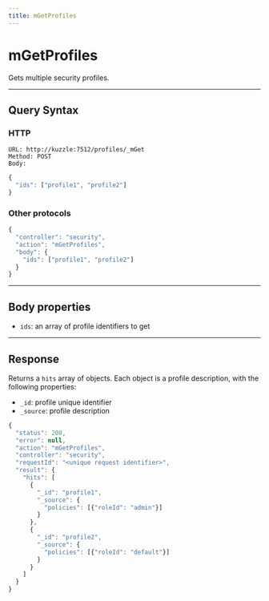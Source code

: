 ```yaml
---
title: mGetProfiles
---
```


# mGetProfiles

<SinceBadge version="1.0.0" />

Gets multiple security profiles.

---

## Query Syntax

### HTTP

```http
URL: http://kuzzle:7512/profiles/_mGet
Method: POST
Body:
```

```js
{
  "ids": ["profile1", "profile2"]
}
```

### Other protocols

```js
{
  "controller": "security",
  "action": "mGetProfiles",
  "body": {
    "ids": ["profile1", "profile2"]
  }
}
```

---

## Body properties

- `ids`: an array of profile identifiers to get

---

## Response

Returns a `hits` array of objects. Each object is a profile description, with the following properties:

- `_id`: profile unique identifier
- `_source`: profile description

```javascript
{
  "status": 200,
  "error": null,
  "action": "mGetProfiles",
  "controller": "security",
  "requestId": "<unique request identifier>",
  "result": {
    "hits": [
      {
        "_id": "profile1",
        "_source": {
          "policies": [{"roleId": "admin"}]
        }
      },
      {
        "_id": "profile2",
        "_source": {
          "policies": [{"roleId": "default"}]
        }
      }
    ]
  }
}
```
